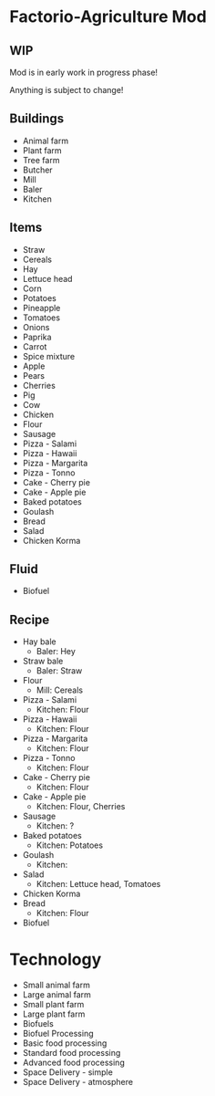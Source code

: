 # Factorio-Agriculture Mod

## WIP
Mod is in early work in progress phase!

Anything is subject to change!

## Buildings
- Animal farm
- Plant farm
- Tree farm
- Butcher
- Mill
- Baler 
- Kitchen

## Items
- Straw
- Cereals
- Hay
- Lettuce head
- Corn
- Potatoes
- Pineapple
- Tomatoes
- Onions
- Paprika
- Carrot
- Spice mixture
- Apple
- Pears
- Cherries
- Pig
- Cow
- Chicken
- Flour
- Sausage
- Pizza - Salami
- Pizza - Hawaii
- Pizza - Margarita
- Pizza - Tonno
- Cake - Cherry pie
- Cake - Apple pie
- Baked potatoes
- Goulash
- Bread
- Salad
- Chicken Korma

## Fluid
- Biofuel

## Recipe
- Hay bale
  - Baler: Hey
- Straw bale
  - Baler: Straw
- Flour
  - Mill: Cereals
- Pizza - Salami
  - Kitchen: Flour
- Pizza - Hawaii
  - Kitchen: Flour
- Pizza - Margarita
  - Kitchen: Flour  
- Pizza - Tonno
  - Kitchen: Flour
- Cake - Cherry pie
  - Kitchen: Flour
- Cake - Apple pie
  - Kitchen: Flour, Cherries
- Sausage
  - Kitchen: ?
- Baked potatoes
  - Kitchen: Potatoes
- Goulash
  - Kitchen:
- Salad
  - Kitchen: Lettuce head, Tomatoes
- Chicken Korma
- Bread
  - Kitchen: Flour
- Biofuel


# Technology
- Small animal farm
- Large animal farm
- Small plant farm
- Large plant farm
- Biofuels
- Biofuel Processing
- Basic food processing
- Standard food processing
- Advanced food processing
- Space Delivery - simple
- Space Delivery - atmosphere 
